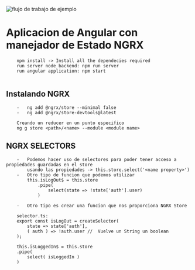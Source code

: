 ![flujo de trabajo de ejemplo](https://github.com/katchvidal/server-graphql-2022/actions/workflows/artifact.yml/badge.svg)

#   Aplicacion de Angular con manejador de Estado NGRX
```
    npm install -> Install all the dependecies required
    run server node backend: npm run server
    run angular application: npm start
    
```

##  Instalando NGRX
```
    -   ng add @ngrx/store --minimal false
    -   ng add @ngrx/store-devtools@latest

    Creando un reducer en un punto especifico
    ng g store <path>/<name> --module <module name>
```

##  NGRX SELECTORS
```
    -   Podemos hacer uso de selectores para poder tener acceso a propiedades guardadas en el store
        usando las propiedades -> this.store.select('<name property>')
    -   Otro tipo de funcion que podemos utilizar
        this.isLogOut$ = this.store
            .pipe(
                select(state => !state['auth'].user)
            )

    -   Otro tipo es crear una funcion que nos proporciona NGRX Store

    selector.ts:
    export const isLogOut = createSelector(
        state => state['auth'],
        ( auth ) => !auth.user //  Vuelve un String un boolean
    );

    this.isLoggedIn$ = this.store
    .pipe(
        select( isLoggedIn )
    )
```